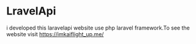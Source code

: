 # LravelApi
i developed this laravelapi website use php laravel framework.To see the website visit https://imkaiflight_up.me/ 
